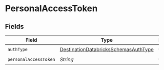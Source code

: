 # PersonalAccessToken


## Fields

| Field                                                                                               | Type                                                                                                | Required                                                                                            | Description                                                                                         |
| --------------------------------------------------------------------------------------------------- | --------------------------------------------------------------------------------------------------- | --------------------------------------------------------------------------------------------------- | --------------------------------------------------------------------------------------------------- |
| `authType`                                                                                          | [DestinationDatabricksSchemasAuthType](../../models/shared/DestinationDatabricksSchemasAuthType.md) | :heavy_check_mark:                                                                                  | N/A                                                                                                 |
| `personalAccessToken`                                                                               | *String*                                                                                            | :heavy_check_mark:                                                                                  | N/A                                                                                                 |